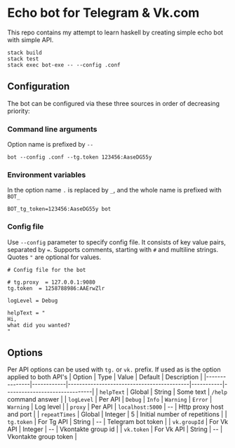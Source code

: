 # Echo bot for Telegram & Vk.com
This repo contains my attempt to learn haskell by creating simple echo bot with simple API.
```shell
stack build
stack test
stack exec bot-exe -- --config .conf
```

## Configuration
The bot can be configured via these three sources in order of decreasing priority:
### Command line arguments
Option name is prefixed by `--`
```shell
bot --config .conf --tg.token 123456:AaseDG55y
```
### Environment variables
In the option name `.` is replaced by `_`, and the whole name is prefixed with `BOT_`
```shell
BOT_tg_token=123456:AaseDG55y bot
```
### Config file
Use `--config` parameter to specify config file. It consists of key value pairs, separated by `=`. Supports comments, starting with `#` and multiline strings. Quotes `"` are optional for values.
```
# Config file for the bot

# tg.proxy  = 127.0.0.1:9080
tg.token  = 1258788986:AAErwZlr

logLevel = Debug

helpText = "
Hi,
what did you wanted?
"
```

## Options
Per API options can be used with `tg.` or `vk.` prefix. If used as is the option applied to both API's
| Option        | Type       | Value                                     | Default   | Description                   |
|---------------|------------|-------------------------------------------|-----------|-------------------------------|
| `helpText`    | Global     | String                                    | Some text | `/help` command answer        |
| `logLevel`    | Per API    | `Debug` \| `Info` \| `Warning` \| `Error` | `Warning` | Log level                     |
| `proxy`       | Per API    | `localhost:5000`                          | --        | Http proxy host and port      |
| `repeatTimes` | Global     | Integer                                   | 5         | Initial number of repetitions |
| `tg.token`    | For Tg API | String                                    | --        | Telegram bot token            |
| `vk.groupId`  | For Vk API | Integer                                   | --        | Vkontakte group id            |
| `vk.token`    | For Vk API | String                                    | --        | Vkontakte group token         |
